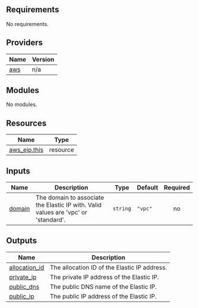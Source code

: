 ## Requirements

No requirements.

## Providers

| Name | Version |
|------|---------|
| <a name="provider_aws"></a> [aws](#provider\_aws) | n/a |

## Modules

No modules.

## Resources

| Name | Type |
|------|------|
| [aws_eip.this](https://registry.terraform.io/providers/hashicorp/aws/latest/docs/resources/eip) | resource |

## Inputs

| Name | Description | Type | Default | Required |
|------|-------------|------|---------|:--------:|
| <a name="input_domain"></a> [domain](#input\_domain) | The domain to associate the Elastic IP with. Valid values are 'vpc' or 'standard'. | `string` | `"vpc"` | no |

## Outputs

| Name | Description |
|------|-------------|
| <a name="output_allocation_id"></a> [allocation\_id](#output\_allocation\_id) | The allocation ID of the Elastic IP address. |
| <a name="output_private_ip"></a> [private\_ip](#output\_private\_ip) | The private IP address of the Elastic IP. |
| <a name="output_public_dns"></a> [public\_dns](#output\_public\_dns) | The public DNS name of the Elastic IP. |
| <a name="output_public_ip"></a> [public\_ip](#output\_public\_ip) | The public IP address of the Elastic IP. |
